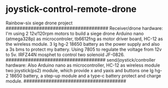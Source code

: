 # joystick-control-remote-drone
Rainbow-six siege drone project
#####################################
Receiver/drone hardware:
I'm using 2 12v/120rpm motors to build a siege drone
Arduino nano (atmega328p) as microcontroler, tb6612fng as motor driver board, HC-12 as the wireless module.
3 lg hg-2 18650 battery as the power supply and also a 3s bms to protect my battery.
Using 7805 to regulate the voltage from 12v to 5v. 
IRFZ44N mosphet to control two solenoid JF-0826.
####################################
send/joystick/controller hardware:
Also Arduino nano as microcontroller, HC-12 as wireless module
two joystick(ps2) module, which provide x and yaxis and buttons
one lg hg-2 18650 battery, a step-up module and a type-c battery protect and charge module.
#####################################
